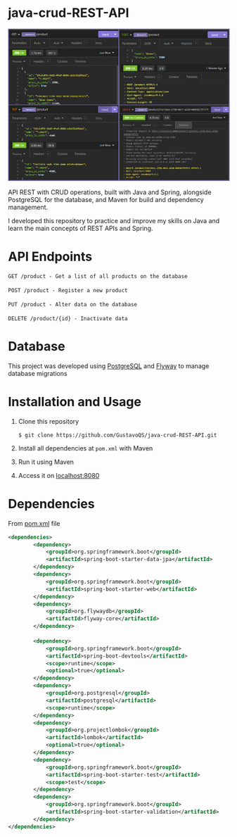 # java-crud-REST-API

![Preview-Screens](/img/endpoints.jpg)

API REST with CRUD operations, built with Java and Spring, alongside PostgreSQL for the database, and Maven for build and dependency management.

I developed this repository to practice and improve my skills on Java and learn the main concepts of REST APIs and Spring.

# API Endpoints

```
GET /product - Get a list of all products on the database

POST /product - Register a new product

PUT /product - Alter data on the database

DELETE /product/{id} - Inactivate data
```

# Database

This project was developed using [PostgreSQL](https://www.postgresql.org/) and [Flyway](https://flywaydb.org/) to manage database migrations


# Installation and Usage

1. Clone this repository
   ```
   $ git clone https://github.com/GustavoQS/java-crud-REST-API.git
   ```
2. Install all dependencies at `pom.xml` with Maven

3. Run it using Maven

4. Access it on [localhost:8080](http://localhost:8080)


# Dependencies
From [pom.xml](/api/pom.xml) file
```xml
<dependencies>
		<dependency>
			<groupId>org.springframework.boot</groupId>
			<artifactId>spring-boot-starter-data-jpa</artifactId>
		</dependency>
		<dependency>
			<groupId>org.springframework.boot</groupId>
			<artifactId>spring-boot-starter-web</artifactId>
		</dependency>
		<dependency>
			<groupId>org.flywaydb</groupId>
			<artifactId>flyway-core</artifactId>
		</dependency>

		<dependency>
			<groupId>org.springframework.boot</groupId>
			<artifactId>spring-boot-devtools</artifactId>
			<scope>runtime</scope>
			<optional>true</optional>
		</dependency>
		<dependency>
			<groupId>org.postgresql</groupId>
			<artifactId>postgresql</artifactId>
			<scope>runtime</scope>
		</dependency>
		<dependency>
			<groupId>org.projectlombok</groupId>
			<artifactId>lombok</artifactId>
			<optional>true</optional>
		</dependency>
		<dependency>
			<groupId>org.springframework.boot</groupId>
			<artifactId>spring-boot-starter-test</artifactId>
			<scope>test</scope>
		</dependency>
		<dependency>
			<groupId>org.springframework.boot</groupId>
			<artifactId>spring-boot-starter-validation</artifactId>
		</dependency>
</dependencies>
```





